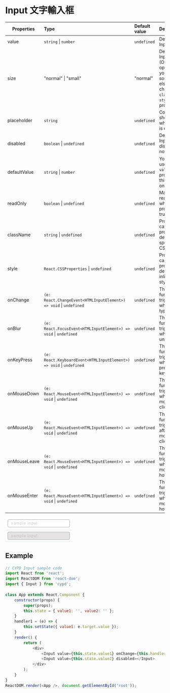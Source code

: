 # Input 文字輸入框

Properties      | Type                                              | Default value     | Description
----------------|:--------------------------------------------------|:------------------|:----------------------
value           | `string` \| `number`                              | `undefined`       | Determine Input value.
size            | "normal" \| "small"                               | "normal"          | Determine Input's size (Only 2 options. if you want somthing else, please check `className` or `style` properties).
placeholder     | `string`                                          | `undefined`       | Content showed when value is empty.
disabled        | `boolean` \| `undefined`                          | `undefined`       | Determine Input is disabled or not.
defaultValue    | `string` \| `number`                              | `undefined`       | You should use either `value` property or this (choose one).
readOnly        | `boolean` \| `undefined`                          | `undefined`       | Make input read-only when this property is true.
className       | `string` \| `undefined`                           | `undefined`       | Programmer can use this property to defined specific CSS style.
style           | `React.CSSProperties` \| `undefined`              | `undefined`       | Programmer can use this property to defined inline CSS style.
onChange        | `(e: React.ChangeEvent<HTMLInputElement>) => void` \| `undefined`    | `undefined`       | This function is triggered when typing.
onBlur          | `(e: React.FocusEvent<HTMLInputElement>) => void` \| `undefined`    | `undefined`       | This function is triggered when unfocusing.
onKeyPress      | `(e: React.KeyboardEvent<HTMLInputElement>) => void` \| `undefined`    | `undefined`       | This function is triggered when pressing keyboard.
onMouseDown     | `(e: React.MouseEvent<HTMLInputElement>) => void` \| `undefined`    | `undefined`       | This function is triggered when mouse clicking.
onMouseUp     	| `(e: React.MouseEvent<HTMLInputElement>) => void` \| `undefined`    | `undefined`       | This function is triggered after a mouse click.
onMouseLeave    | `(e: React.MouseEvent<HTMLInputElement>) => void` \| `undefined`    | `undefined`       | This function is triggered when mouse hover-out.
onMouseEnter    | `(e: React.MouseEvent<HTMLInputElement>) => void` \| `undefined`    | `undefined`       | This function is triggered when mouse hover-in.

![](../../image/3.png)

## Example

```javascript
// CYPD Input sample code
import React from 'react';
import ReactDOM from 'react-dom';
import { Input } from 'cypd';

class App extends React.Component {
    constructor(props) {
        super(props);
        this.state = { value1: '', value2: '' };
    }
    handler1 = (e) => {
        this.setState({ value1: e.target.value });
    } 
    render() {
        return ( 
            <div>
                <Input value={this.state.value1} onChange={this.handler1}></Input>
                <Input value={this.state.value2} disabled></Input>
            </div> 
        );
    }
}
ReactDOM.render(<App />, document.getElementById('root'));
```